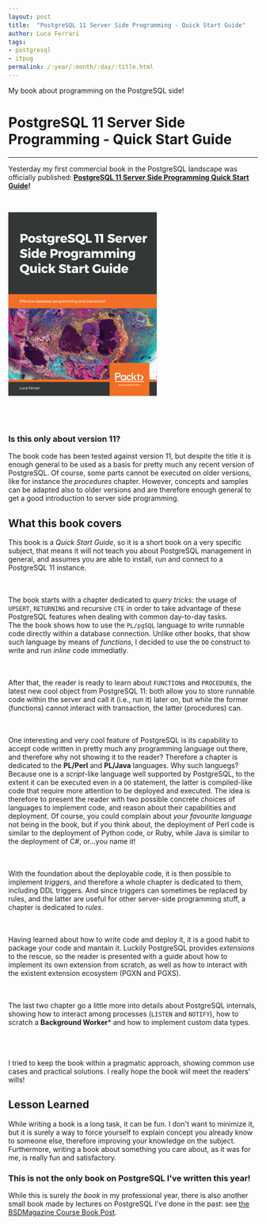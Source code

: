 ```yaml
---
layout: post
title:  "PostgreSQL 11 Server Side Programming - Quick Start Guide"
author: Luca Ferrari
tags:
- postgresql
- itpug
permalink: /:year/:month/:day/:title.html
---
```

My book about programming on the PostgreSQL side!

# PostgreSQL 11 Server Side Programming - Quick Start Guide
---

Yesterday my first commercial book in the PostgreSQL landscape was officially published: **[PostgreSQL 11 Server Side Programming Quick Start Guide](https://www.packtpub.com/big-data-and-business-intelligence/postgresql-11-server-side-programming-quick-start-guide)!**

<br/>

[![PostgreSQL-11-ServerSideProgramming-cover-image](/images/posts/pg11ssp/cover.png)](https://www.packtpub.com/big-data-and-business-intelligence/postgresql-11-server-side-programming-quick-start-guide)

<br/>
<br/>

### Is this only about version 11?

The book code has been tested against version 11, but despite the title it is enough general to be used as a basis for pretty much any recent version of PostgreSQL. Of course, some parts cannot be executed on older versions, like for instance the *procedures* chapter. However, concepts and samples can be adapted also to older versions and are therefore enough general to get a good introduction to server side programming.

## What this book covers

This book is a *Quick Start Guide*, so it is a short book on a very specific subject, that means it will not teach you about PostgreSQL management in general, and assumes you are able to install, run and connect to a PostgreSQL 11 instance.
<br/>
<br/>
<br/>

The book starts with a chapter dedicated to *query tricks*: the usage of `UPSERT`, `RETURNING` and recursive `CTE` in order to take advantage of these PostgreSQL features when dealing with common day-to-day tasks.
<br/>
The the book shows how to use the `PL/pgSQL` language to write runnable code directly within a database connection. Unlike other books, that show such language by means of *functions*, I decided to use the `DO` construct to write and run *inline* code immediatly.
<br/>
<br/>
<br/>

After that, the reader is ready to learn about `FUNCTION`s and `PROCEDURE`s, the latest new cool object from PostgreSQL 11: both allow you to store runnable code within the server and call it (i.e., run it) later on, but while the former (functions) cannot interact with transaction, the latter (procedures) can.
<br/>
<br/>
<br/>

One interesting and very cool feature of PostgreSQL is its capability to accept code written in pretty much any programming language out there, and therefore why not showing it to the reader? Therefore a chapter is dedicated to the **PL/Perl** and **PL/Java** languages. Why such languegs? Because one is a *script*-like language well supported by PostgreSQL, to the extent it can be executed even in a `DO` statement, the latter is compiled-like code that require more attention to be deployed and executed. The idea is therefore to present the reader with two possible concrete choices of languages to implement code, and reason about their capabilities and deployment. Of course, you could complain about *your favourite language* not being in the book, but if you think about, the deployment of Perl code is similar to the deployment of Python code, or Ruby, while Java is similar to the deployment of C#, or...you name it!
<br/>
<br/>
<br/>

With the foundation about the deployable code, it is then possible to implement *triggers*, and therefore a whole chapter is dedicated to them, including DDL triggers. And since triggers can sometimes be replaced by rules, and the latter are useful for other server-side programming stuff, a chapter is dedicated to *rules*.
<br/>
<br/>
<br/>

Having learned about how to write code and deploy it, it is a good habit to package your code and mantain it. Luckily PostgreSQL provides *extensions* to the rescue, so the reader is presented with a guide about how to implement its own extension from scratch, as well as how to interact with the existent extension ecosystem (PGXN and PGXS).
<br/>
<br/>
<br/>

The last two chapter go a little more into details about PostgreSQL internals, showing how to interact among processes (`LISTEN` and `NOTIFY`), how to scratch a **Background Worker*** and how to implement custom data types.
<br/>
<br/>
<br/>
<br/>


I tried to keep the book within a pragmatic approach, showing common use cases and practical solutions. I really hope the book will meet the readers' wills!

## Lesson Learned

While writing a book is a long task, it can be fun. I don't want to minimize it, but it is surely a way to force yourself to explain concept you already know to someone else, therefore improving your knowledge on the subject. Furthermore, writing a book about something you care about, as it was for me, is really fun and satisfactory.


### This is not the only book on PostgreSQL I've written this year!

While this is surely *the book* in my professional year, there is also another small book made by lectures on PostgreSQL I've done in the past: see [the BSDMagazine Course Book Post](https://fluca1978.github.io/2018/06/20/PostgreSQL_Course_BSDMagazine_ebook.html).
